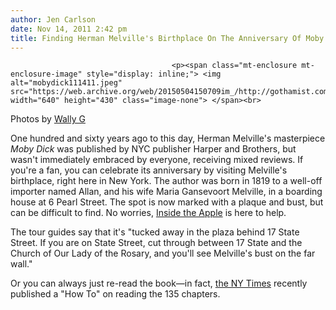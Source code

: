 ```yaml
---
author: Jen Carlson
date: Nov 14, 2011 2:42 pm
title: Finding Herman Melville's Birthplace On The Anniversary Of Moby Dick
---
```


	
										<p><span class="mt-enclosure mt-enclosure-image" style="display: inline;"> <img alt="mobydick111411.jpeg" src="https://web.archive.org/web/20150504150709im_/http://gothamist.com/attachments/arts_jen/mobydick111411.jpeg" width="640" height="430" class="image-none"> </span><br>
<span class="photo_caption">Photos by <a href="https://web.archive.org/web/20150504150709/http://www.flickr.com/photos/wallyg">Wally G</a></span></p>

<p>One hundred and sixty years ago to this day, Herman Melville&apos;s masterpiece <em>Moby Dick</em> was published by NYC publisher Harper and Brothers, but wasn&apos;t immediately embraced by everyone, receiving mixed reviews. If you&apos;re a fan, you can celebrate its anniversary by visiting Melville&apos;s birthplace, right here in New York. The author was born in 1819 to a well-off importer named Allan, and his wife Maria Gansevoort Melville, in a boarding house at 6 Pearl Street. The spot is now marked with a plaque and bust, but can be difficult to find. No worries, <a href="https://web.archive.org/web/20150504150709/http://blog.insidetheapple.net/2011/11/happy-birthday-to-moby-dick.html">Inside the Apple</a> is here to help.</p>

<p>The tour guides say that it&apos;s &quot;tucked away in the plaza behind 17 State Street. If you are on State Street, cut through between 17 State and the Church of Our Lady of the Rosary, and you&apos;ll see Melville&apos;s bust on the far wall.&quot;</p>

<p>Or you can always just re-read the book&#x2014;in fact, <a href="https://web.archive.org/web/20150504150709/http://www.nytimes.com/2011/10/23/books/review/why-read-moby-dick-by-nathaniel-philbrick-book-review.html?_r=1">the NY Times</a> recently published a &quot;How To&quot; on reading the 135 chapters.</p>					
										
									
				